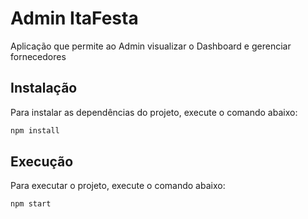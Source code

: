 # Admin ItaFesta

Aplicação que permite ao Admin visualizar o Dashboard e gerenciar fornecedores

## Instalação

Para instalar as dependências do projeto, execute o comando abaixo:

```bash
npm install
```

## Execução

Para executar o projeto, execute o comando abaixo:

```bash
npm start
```